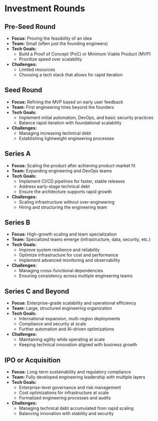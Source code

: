 # Investment Rounds

## Pre-Seed Round

- **Focus:** Proving the feasibility of an idea
- **Team:** Small (often just the founding engineers)
- **Tech Goals:**
  - Build a Proof of Concept (PoC) or Minimum Viable Product (MVP)
  - Prioritize speed over scalability
- **Challenges:**
  - Limited resources
  - Choosing a tech stack that allows for rapid iteration

## Seed Round

- **Focus:** Refining the MVP based on early user feedback
- **Team:** First engineering hires beyond the founders
- **Tech Goals:**
  - Implement initial automation, DevOps, and basic security practices
  - Balance rapid iteration with foundational scalability
- **Challenges:**
  - Managing increasing technical debt
  - Establishing lightweight engineering processes

## Series A

- **Focus:** Scaling the product after achieving product-market fit
- **Team:** Expanding engineering and DevOps teams
- **Tech Goals:**
  - Implement CI/CD pipelines for faster, stable releases
  - Address early-stage technical debt
  - Ensure the architecture supports rapid growth
- **Challenges:**
  - Scaling infrastructure without over-engineering
  - Hiring and structuring the engineering team

## Series B

- **Focus:** High-growth scaling and team specialization
- **Team:** Specialized teams emerge (infrastructure, data, security, etc.)
- **Tech Goals:**
  - Improve system resilience and reliability
  - Optimize infrastructure for cost and performance
  - Implement advanced monitoring and observability
- **Challenges:**
  - Managing cross-functional dependencies
  - Ensuring consistency across multiple engineering teams

## Series C and Beyond

- **Focus:** Enterprise-grade scalability and operational efficiency
- **Team:** Large, structured engineering organization
- **Tech Goals:**
  - International expansion, multi-region deployments
  - Compliance and security at scale
  - Further automation and AI-driven optimizations
- **Challenges:**
  - Maintaining agility while operating at scale
  - Keeping technical innovation aligned with business growth

## IPO or Acquisition

- **Focus:** Long-term sustainability and regulatory compliance
- **Team:** Fully developed engineering leadership with multiple layers
- **Tech Goals:**
  - Enterprise-level governance and risk management
  - Cost optimizations for infrastructure at scale
  - Formalized engineering processes and audits
- **Challenges:**
  - Managing technical debt accumulated from rapid scaling
  - Balancing innovation with stability and security
